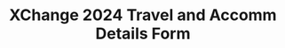 ---
title: XChange 2024 Travel and Accomm Details Form
redirect_to: https://docs.google.com/forms/d/e/1FAIpQLSdwKkU96d_kAFiYVJHp-ISa3Nv0JBbYgKDx3exGAm2wDCE43g/viewform?usp=sf_link
redirect_from: 
  - /XC24FlightandAccommForm
  - /xc24flightandaccommform
---